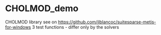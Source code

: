 # CHOLMOD_demo
CHOLMOD library see on https://github.com/jlblancoc/suitesparse-metis-for-windows 
3 test functions - differ only by the solvers  
